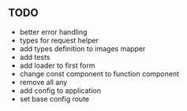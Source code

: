 ## TODO

- better error handling
- types for request helper
- add types definition to images mapper
- add tests
- add loader to first form
- change const component to function component
- remove all any
- add config to application
- set base config route
